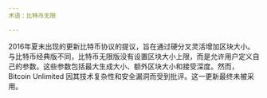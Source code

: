 ```yaml
---
术语：比特币无限

---
```

2016年夏末出现的更新比特币协议的提议，旨在通过硬分叉灵活增加区块大小。与比特币经典版不同，比特币无限版没有设置区块大小上限，而是允许用户定义自己的参数。这些参数包括最大生成大小、额外区块大小和接受深度。然而，Bitcoin Unlimited 因其技术复杂性和安全漏洞而受到批评。这一更新最终未被采用。